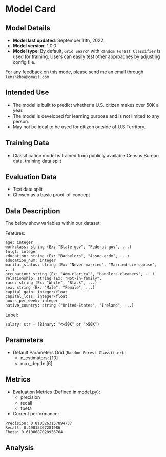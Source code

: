 # Model Card

## Model Details

- **Model last updated**: September 11th, 2022
- **Model version**: 1.0.0
- **Model type**: By default, `Grid Search` with `Random Forest Classifier` is used for training. Users can easily test other approaches by adjusting config file.

For any feedback on this mode, please send me an email through `leminkhoa@gmail.com`

## Intended Use
- The model is built to predict whether a U.S. citizen makes over 50K a year.
- The model is developed for learning purpose and is not limited to any person.
- May not be ideal to be used for citizon outside of U.S Territory.

## Training Data
- Classification model is trained from publicly available Census Bureau [data](https://archive.ics.uci.edu/ml/datasets/census+income), training data split

## Evaluation Data
- Test data split
- Chosen as a basic proof-of-concept

## Data Description
The below show variables within our dataset:

Features:
```
age: integer 
workclass: string (Ex: "State-gov", "Federal-gov", ...)
fnlgt: integer
education: string (Ex: "Bachelors", "Assoc-acdm", ...)
education_num: integer
marital_status: string (Ex: "Never-married", "Married-civ-spouse", ...)
occupation: string (Ex: "Adm-clerical", "Handlers-cleaners", ...)
relationship: string (Ex: "Not-in-family",
race: string (Ex: "White", "Black", ...)
sex: string (Ex: "Male", "Female", ...)
capital_gain: integer/float
capital_loss: integer/float
hours_per_week: integer
native_country: string ("United-States", "Ireland", ...)
```

Label:
```
salary: str - (Binary: "<=50K" or ">50K")
```
## Parameters
- Default Parameters Grid (`Random Forest Classifier`):
    - n_estimators: [10]
    - max_depth: [6]

## Metrics
- Evaluation Metrics (Defined in [model.py](starter/ml/model.py#compute_model_metrics)):
    - precision
    - recall
    - fbeta
- Current performance:
``` 
Precision: 0.8105263157894737
Recall: 0.49013367281986
Fbeta: 0.6108687028956764
```

## Analysis
